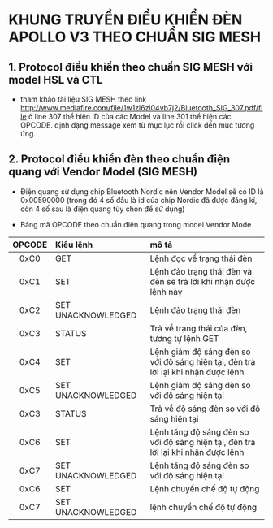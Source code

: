 # KHUNG TRUYỀN ĐIỀU KHIỂN ĐÈN APOLLO V3 THEO CHUẨN SIG MESH

## 1. Protocol điều khiển theo chuẩn SIG MESH với model HSL và CTL

* tham khảo tài liệu SIG MESH theo link http://www.mediafire.com/file/1w1zl6zi04vb7j2/Bluetooth_SIG_307.pdf/file ở line 307 thể hiện ID của các Model và line 301 thể hiện các OPCODE. định dạng message xem từ mục lục rồi click đến mục tương ứng.

## 2. Protocol điều khiển đèn theo chuẩn điện quang với Vendor Model (SIG MESH)
* Điện quang sử dụng chip Bluetooth Nordic nên Vendor Model sẽ có ID là 0x00590000 (trong đó 4 số đầu là id của chip Nordic đã được đăng kí, còn 4 số sau là điện quang tùy chọn để sử dụng)

* Bảng mã OPCODE theo chuẩn điện quang trong model Vendor Mode

| OPCODE | Kiểu lệnh | mô tả |
| :---: | :--- | :--- | 
| 0xC0 | GET | Lệnh đọc về trạng thái đèn |
| 0xC1 | SET | Lệnh đảo trạng thái đèn và đèn sẽ trả lời khi nhận được lệnh này |
| 0xC2 | SET UNACKNOWLEDGED | Lệnh đảo trạng thái đèn |
| 0xC3 | STATUS | Trả về trạng thái của đèn, tương tự lệnh GET |
| 0xC4 | SET | Lệnh giảm độ sáng đèn so với độ sáng hiện tại,  đèn trả lời lại khi nhận được lệnh |
| 0xC5 | SET UNACKNOWLEDGED | Lệnh giảm độ sáng đèn so với độ sáng hiện tại |
| 0xC3 | STATUS | Trả về độ sáng đèn so với độ sáng hiện tại |
| 0xC6 | SET | Lệnh tăng độ sáng đèn so với độ sáng hiện tại,  đèn trả lời lại khi nhận được lệnh |
| 0xC7 | SET UNACKNOWLEDGED | Lệnh tăng độ sáng đèn so với độ sáng hiện tại |
| 0xC6 | SET | Lệnh chuyển chế độ tự động |
| 0xC7 | SET UNACKNOWLEDGED | lệnh chuyển chế độ tự động |
